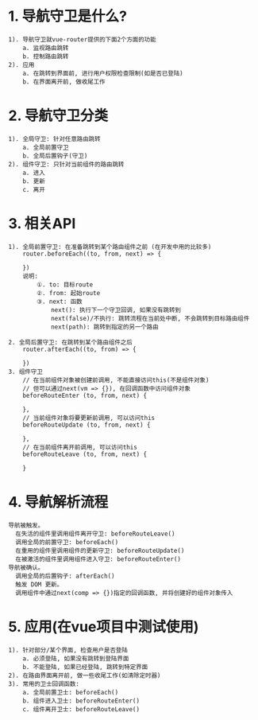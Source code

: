 # 1. 导航守卫是什么?
    1). 导航守卫就vue-router提供的下面2个方面的功能
        a. 监视路由跳转
        b. 控制路由跳转
    2). 应用
        a. 在跳转到界面前, 进行用户权限检查限制(如是否已登陆)
        b. 在界面离开前, 做收尾工作
        
# 2. 导航守卫分类
    1). 全局守卫: 针对任意路由跳转
        a. 全局前置守卫
        b. 全局后置钩子(守卫)
    2). 组件守卫: 只针对当前组件的路由跳转
        a. 进入
        b. 更新
        c. 离开

# 3. 相关API
    1). 全局前置守卫: 在准备跳转到某个路由组件之前 (在开发中用的比较多)
        router.beforeEach((to, from, next) => {
          
        })
        说明:
            ①. to: 目标route
            ②. from: 起始route
            ③. next: 函数
                next(): 执行下一个守卫回调, 如果没有跳转到
                next(false)/不执行: 跳转流程在当前处中断, 不会跳转到目标路由组件
                next(path): 跳转到指定的另一个路由
            
    2. 全局后置守卫: 在跳转到某个路由组件之后
        router.afterEach((to, from) => {
          
        })
    3. 组件守卫
        // 在当前组件对象被创建前调用, 不能直接访问this(不是组件对象)
        // 但可以通过next(vm => {}), 在回调函数中访问组件对象
        beforeRouteEnter (to, from, next) {
          
        },
        // 当前组件对象将要更新前调用, 可以访问this
        beforeRouteUpdate (to, from, next) {
          
        },
        // 在当前组件离开前调用, 可以访问this
        beforeRouteLeave (to, from, next) {
          
        }

# 4. 导航解析流程 
    导航被触发。
      在失活的组件里调用组件离开守卫: beforeRouteLeave()
      调用全局的前置守卫: beforeEach()
      在重用的组件里调用组件的更新守卫: beforeRouteUpdate()
      在被激活的组件里调用组件进入守卫: beforeRouteEnter()
    导航被确认。
      调用全局的后置钩子: afterEach()
      触发 DOM 更新。
      调用组件中通过next(comp => {})指定的回调函数, 并将创建好的组件对象传入

# 5. 应用(在vue项目中测试使用)
    1). 针对部分/某个界面, 检查用户是否登陆
        a. 必须登陆, 如果没有跳转到登陆界面
        b. 不能登陆, 如果已经登陆, 跳转到特定界面
    2). 在路由界面离开前, 做一些收尾工作(如清除定时器)
    3). 常用的卫士回调函数:
        a. 全局前置卫士: beforeEach()
        b. 组件进入卫士: beforeRouteEnter()
        c. 组件离开卫士: beforeRouteLeave()
